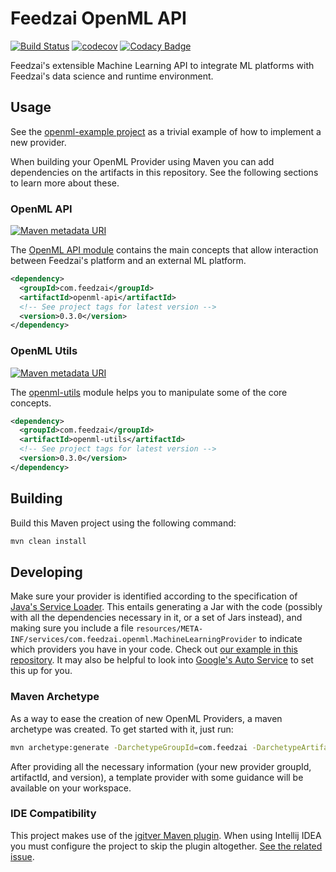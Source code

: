 # Feedzai OpenML API
[![Build Status](https://travis-ci.com/feedzai/feedzai-openml.svg?branch=hf-0.3.X)](https://travis-ci.com/feedzai/feedzai-openml)
[![codecov](https://codecov.io/gh/feedzai/feedzai-openml/branch/hf-0.3.X/graph/badge.svg)](https://codecov.io/gh/feedzai/feedzai-openml)
[![Codacy Badge](https://api.codacy.com/project/badge/Grade/052dc81a4434474da9a4f048c40a52eb?branch=hf-0.3.X)](https://www.codacy.com/app/feedzai/feedzai-openml?utm_source=github.com&amp;utm_medium=referral&amp;utm_content=feedzai/feedzai-openml&amp;utm_campaign=Badge_Grade)

Feedzai's extensible Machine Learning API to integrate ML platforms with Feedzai's data science and runtime environment.

## Usage
See the [openml-example project](https://github.com/feedzai/feedzai-openml/tree/hf-0.3.X/openml-example) as a trivial example of how to implement a new provider.

When building your OpenML Provider using Maven you can add dependencies on the artifacts in this repository. See the following sections to learn more about these.

### OpenML API
[![Maven metadata URI](https://img.shields.io/maven-metadata/v/http/central.maven.org/maven2/com/feedzai/openml-api/maven-metadata.xml.svg)](https://mvnrepository.com/artifact/com.feedzai/openml-api)

The [OpenML API module](https://github.com/feedzai/feedzai-openml/tree/hf-0.3.X/openml-api) contains the main concepts that allow interaction between Feedzai's platform and an external ML platform.

```xml
<dependency>
  <groupId>com.feedzai</groupId>
  <artifactId>openml-api</artifactId>
  <!-- See project tags for latest version -->
  <version>0.3.0</version>
</dependency>
```

### OpenML Utils
[![Maven metadata URI](https://img.shields.io/maven-metadata/v/http/central.maven.org/maven2/com/feedzai/openml-utils/maven-metadata.xml.svg)](https://mvnrepository.com/artifact/com.feedzai/openml-utils)

The [openml-utils](https://github.com/feedzai/feedzai-openml/tree/hf-0.3.X/openml-example) module helps you to manipulate some of the core concepts.

```xml
<dependency>
  <groupId>com.feedzai</groupId>
  <artifactId>openml-utils</artifactId>
  <!-- See project tags for latest version -->
  <version>0.3.0</version>
</dependency>
```

## Building
Build this Maven project using the following command:
```bash
mvn clean install
```


## Developing

Make sure your provider is identified according to the specification of [Java's Service Loader](https://docs.oracle.com/javase/9/docs/api/java/util/ServiceLoader.html). This entails generating a Jar with the code (possibly with all the dependencies necessary in it, or a set of Jars instead), and making sure you include a file `resources/META-INF/services/com.feedzai.openml.MachineLearningProvider` to indicate which providers you have in your code. Check out [our example in this repository](https://github.com/feedzai/feedzai-openml/blob/hf-0.3.X/openml-example/src/main/resources/META-INF/services/com.feedzai.mlapi.provider.MachineLearningProvider). It may also be helpful to look into [Google's Auto Service](https://github.com/google/auto/tree/master/service) to set this up for you.

### Maven Archetype

As a way to ease the creation of new OpenML Providers, a maven archetype was created. To get started with it, just run:

```bash
mvn archetype:generate -DarchetypeGroupId=com.feedzai -DarchetypeArtifactId=openml-provider-archetype -DarchetypeVersion=<version>
```

After providing all the necessary information (your new provider groupId, artifactId, and version), a template provider with some guidance will be available on your workspace.

### IDE Compatibility

This project makes use of the [jgitver Maven plugin](https://github.com/jgitver/jgitver). When using Intellij IDEA you
must configure the project to skip the plugin altogether. [See the related issue](https://github.com/jgitver/jgitver-maven-plugin/wiki/Intellij-IDEA-configuration).
